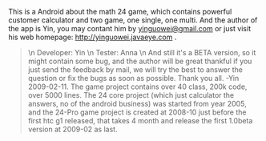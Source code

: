 This is a Android about the math 24 game, which contains powerful customer calculator and two game, one single, one multi. And the author of the app is Yin, you may contant him by yinguowei@gmail.com or just visit his web homepage: http://yinguowei.javaeye.com .
> \n Developer: Yin \n Tester: Anna \n And still it's a BETA version, so it might contain some bug, and the author will be great thankful if you just send the feedback by mail, we will try the best to answer the question or fix the bugs as soon as possible. Thank you all. -Yin 2009-02-11.
> The game project contains over 40 class, 200k code, over 5000 lines. The 24 core project (which just calculator the answers, no of the android business) was started from year 2005, and the 24-Pro game project is created at 2008-10 just before the first htc g1 released, that takes 4 month
> and release the first 1.0beta version at 2009-02 as last.